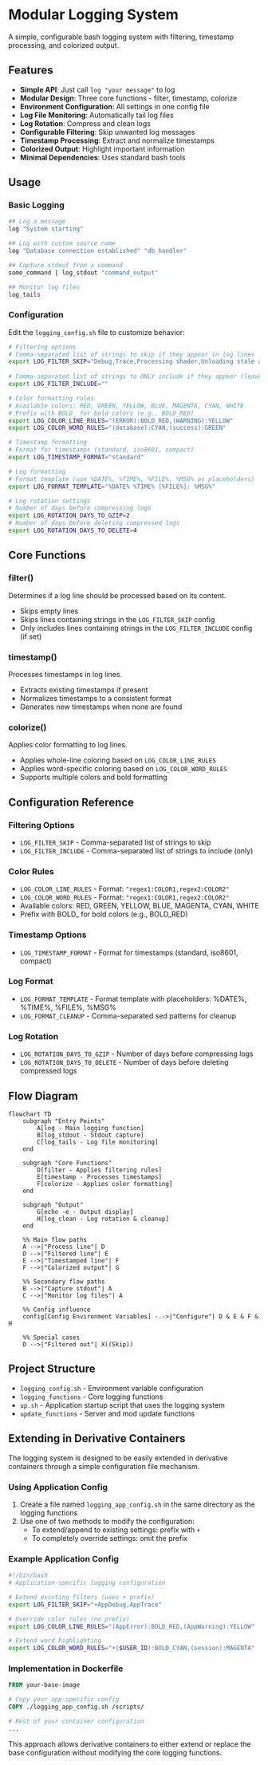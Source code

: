 # Modular Logging System

A simple, configurable bash logging system with filtering, timestamp processing, and colorized output.

## Features

- **Simple API**: Just call `log "your message"` to log
- **Modular Design**: Three core functions - filter, timestamp, colorize
- **Environment Configuration**: All settings in one config file
- **Log File Monitoring**: Automatically tail log files
- **Log Rotation**: Compress and clean logs
- **Configurable Filtering**: Skip unwanted log messages
- **Timestamp Processing**: Extract and normalize timestamps
- **Colorized Output**: Highlight important information
- **Minimal Dependencies**: Uses standard bash tools

## Usage

### Basic Logging

```bash
## Log a message
log "System starting"

## Log with custom source name
log "Database connection established" "db_handler"

## Capture stdout from a command
some_command | log_stdout "command_output"

## Monitor log files
log_tails
```

### Configuration

Edit the `logging_config.sh` file to customize behavior:

```bash
# Filtering options
# Comma-separated list of strings to skip if they appear in log lines
export LOG_FILTER_SKIP="Debug,Trace,Processing shader,Unloading stale assets"
  
# Comma-separated list of strings to ONLY include if they appear (leave empty to include all non-skipped)
export LOG_FILTER_INCLUDE=""

# Color formatting rules
# Available colors: RED, GREEN, YELLOW, BLUE, MAGENTA, CYAN, WHITE
# Prefix with BOLD_ for bold colors (e.g., BOLD_RED)
export LOG_COLOR_LINE_RULES="(ERROR):BOLD_RED,(WARNING):YELLOW"
export LOG_COLOR_WORD_RULES="(database):CYAN,(success):GREEN"

# Timestamp formatting
# Format for timestamps (standard, iso8601, compact)
export LOG_TIMESTAMP_FORMAT="standard"

# Log formatting
# Format template (use %DATE%, %TIME%, %FILE%, %MSG% as placeholders)
export LOG_FORMAT_TEMPLATE="%DATE% %TIME% [%FILE%]: %MSG%"

# Log rotation settings
# Number of days before compressing logs
export LOG_ROTATION_DAYS_TO_GZIP=2
# Number of days before deleting compressed logs
export LOG_ROTATION_DAYS_TO_DELETE=4
```

## Core Functions

### filter()

Determines if a log line should be processed based on its content.

- Skips empty lines
- Skips lines containing strings in the `LOG_FILTER_SKIP` config
- Only includes lines containing strings in the `LOG_FILTER_INCLUDE` config (if set)

### timestamp()

Processes timestamps in log lines.

- Extracts existing timestamps if present
- Normalizes timestamps to a consistent format
- Generates new timestamps when none are found

### colorize()

Applies color formatting to log lines.

- Applies whole-line coloring based on `LOG_COLOR_LINE_RULES`
- Applies word-specific coloring based on `LOG_COLOR_WORD_RULES`
- Supports multiple colors and bold formatting

## Configuration Reference

### Filtering Options

- `LOG_FILTER_SKIP` - Comma-separated list of strings to skip
- `LOG_FILTER_INCLUDE` - Comma-separated list of strings to include (only)

### Color Rules

- `LOG_COLOR_LINE_RULES` - Format: `"regex1:COLOR1,regex2:COLOR2"`
- `LOG_COLOR_WORD_RULES` - Format: `"regex1:COLOR1,regex2:COLOR2"`
- Available colors: RED, GREEN, YELLOW, BLUE, MAGENTA, CYAN, WHITE
- Prefix with BOLD_ for bold colors (e.g., BOLD_RED)

### Timestamp Options

- `LOG_TIMESTAMP_FORMAT` - Format for timestamps (standard, iso8601, compact)

### Log Format

- `LOG_FORMAT_TEMPLATE` - Format template with placeholders: %DATE%, %TIME%, %FILE%, %MSG%
- `LOG_FORMAT_CLEANUP` - Comma-separated sed patterns for cleanup

### Log Rotation

- `LOG_ROTATION_DAYS_TO_GZIP` - Number of days before compressing logs
- `LOG_ROTATION_DAYS_TO_DELETE` - Number of days before deleting compressed logs

## Flow Diagram

```mermaid
flowchart TD
    subgraph "Entry Points"
        A[log - Main logging function] 
        B[log_stdout - Stdout capture]
        C[log_tails - Log file monitoring]
    end

    subgraph "Core Functions"
        D[filter - Applies filtering rules]
        E[timestamp - Processes timestamps]
        F[colorize - Applies color formatting]
    end

    subgraph "Output"
        G[echo -e - Output display]
        H[log_clean - Log rotation & cleanup]
    end

    %% Main flow paths
    A -->|"Process line"| D
    D -->|"Filtered line"| E
    E -->|"Timestamped line"| F
    F -->|"Colorized output"| G

    %% Secondary flow paths
    B -->|"Capture stdout"| A
    C -->|"Monitor log files"| A

    %% Config influence
    config[Config Environment Variables] -.->|"Configure"| D & E & F & H

    %% Special cases
    D -->|"Filtered out"| X((Skip))
```

## Project Structure

- `logging_config.sh` - Environment variable configuration 
- `logging_functions` - Core logging functions
- `up.sh` - Application startup script that uses the logging system
- `update_functions` - Server and mod update functions

## Extending in Derivative Containers

The logging system is designed to be easily extended in derivative containers through a simple configuration file mechanism.

### Using Application Config

1. Create a file named `logging_app_config.sh` in the same directory as the logging functions
2. Use one of two methods to modify the configuration:
   - To extend/append to existing settings: prefix with `+`
   - To completely override settings: omit the prefix

### Example Application Config

```bash
#!/bin/bash
# Application-specific logging configuration

# Extend existing filters (uses + prefix)
export LOG_FILTER_SKIP="+AppDebug,AppTrace"

# Override color rules (no prefix)
export LOG_COLOR_LINE_RULES="(AppError):BOLD_RED,(AppWarning):YELLOW"

# Extend word highlighting
export LOG_COLOR_WORD_RULES="+($USER_ID):BOLD_CYAN,(session):MAGENTA"
```

### Implementation in Dockerfile

```dockerfile
FROM your-base-image

# Copy your app-specific config
COPY ./logging_app_config.sh /scripts/

# Rest of your container configuration
...
```

This approach allows derivative containers to either extend or replace the base configuration without modifying the core logging functions.
